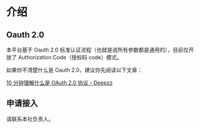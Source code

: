 # 介绍
## Oauth 2.0
本平台基于 Oauth 2.0 标准认证流程（也就是说所有参数都是通用的），目前仅开放了 Authorization Code（授权码 code）模式。

如果你不清楚什么是 Oauth 2.0，建议你先阅读以下文章：

[10 分钟理解什么是 OAuth 2.0 协议 - Deepzz](https://deepzz.com/post/what-is-oauth2-protocol.html)

## 申请接入
请联系本社负责人。